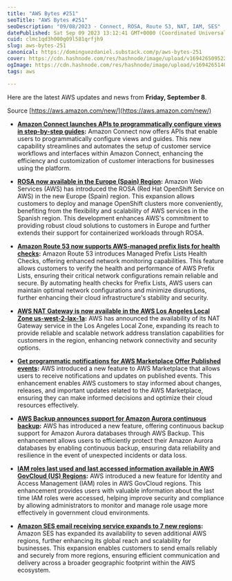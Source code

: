 ```yaml
---
title: "AWS Bytes #251"
seoTitle: "AWS Bytes #251"
seoDescription: "09/08/2023 - Connect, ROSA, Route 53, NAT, IAM, SES"
datePublished: Sat Sep 09 2023 13:12:41 GMT+0000 (Coordinated Universal Time)
cuid: clmc1qd3h000g09l581qrfjh9
slug: aws-bytes-251
canonical: https://dominguezdaniel.substack.com/p/aws-bytes-251
cover: https://cdn.hashnode.com/res/hashnode/image/upload/v1694265095227/f51a1441-bb99-4dc8-9ed3-ee036caaf7b9.jpeg
ogImage: https://cdn.hashnode.com/res/hashnode/image/upload/v1694265140404/d7741bee-62fe-45c8-b6dd-093e364e7480.jpeg
tags: aws

---
```


Here are the latest AWS updates and news from **Friday, September 8**.

Source [https://aws.amazon.com/new/](https://aws.amazon.com/new/)

* [**Amazon Connect launches APIs to programmatically configure views in step-by-step guides**](https://aws.amazon.com/about-aws/whats-new/2023/09/amazon-connect-apis-programmatically-configure-views-guides/)**:** Amazon Connect now offers APIs that enable users to programmatically configure views and guides. This new capability streamlines and automates the setup of customer service workflows and interfaces within Amazon Connect, enhancing the efficiency and customization of customer interactions for businesses using the platform.
    
* [**ROSA now available in the Europe (Spain) Region**](https://aws.amazon.com/about-aws/whats-new/2023/09/rosa-europe-spain-region/)**:** Amazon Web Services (AWS) has introduced the ROSA (Red Hat OpenShift Service on AWS) in the new Europe (Spain) region. This expansion allows customers to deploy and manage OpenShift clusters more conveniently, benefiting from the flexibility and scalability of AWS services in the Spanish region. This development enhances AWS's commitment to providing robust cloud solutions to customers in Europe and further extends their support for containerized workloads through ROSA.
    
* [**Amazon Route 53 now supports AWS-managed prefix lists for health checks**](https://aws.amazon.com/about-aws/whats-new/2023/09/amazon-route-53-managed-prefix-lists-health-checks/)**:** Amazon Route 53 introduces Managed Prefix Lists Health Checks, offering enhanced network monitoring capabilities. This feature allows customers to verify the health and performance of AWS Prefix Lists, ensuring their critical network configurations remain reliable and secure. By automating health checks for Prefix Lists, AWS users can maintain optimal network configurations and minimize disruptions, further enhancing their cloud infrastructure's stability and security.
    
* [**AWS NAT Gateway is now available in the AWS Los Angeles Local Zone us-west-2-lax-1a**](https://aws.amazon.com/about-aws/whats-new/2023/09/aws-nat-gateway-available-los-angeles-local-zone/)**:** AWS has announced the availability of its NAT Gateway service in the Los Angeles Local Zone, expanding its reach to provide reliable and scalable network address translation capabilities for customers in the region, enhancing network connectivity and security options.
    
* [**Get programmatic notifications for AWS Marketplace Offer Published events**](https://aws.amazon.com/about-aws/whats-new/2023/09/aws-marketplace-published-events-notifications/)**:** AWS introduced a new feature to AWS Marketplace that allows users to receive notifications and updates on published events. This enhancement enables AWS customers to stay informed about changes, releases, and important updates related to the AWS Marketplace, ensuring they can make informed decisions and optimize their cloud resources effectively.
    
* [**AWS Backup announces support for Amazon Aurora continuous backup**](https://aws.amazon.com/about-aws/whats-new/2023/09/aws-backup-amazon-aurora-continuous-backup/)**:** AWS has introduced a new feature, offering continuous backup support for Amazon Aurora databases through AWS Backup. This enhancement allows users to efficiently protect their Amazon Aurora databases by enabling continuous backup, ensuring data reliability and resilience in the event of unexpected incidents or data loss.
    
* [**IAM roles last used and last accessed information available in AWS GovCloud (US) Regions**](https://aws.amazon.com/about-aws/whats-new/2023/09/iam-roles-last-used-accessed-information-aws-govcloud-regions/)**:** AWS introduced a new feature for Identity and Access Management (IAM) roles in AWS GovCloud regions. This enhancement provides users with valuable information about the last time IAM roles were accessed, helping improve security and compliance by allowing administrators to monitor and manage role usage more effectively in government cloud environments.
    
* [**Amazon SES email receiving service expands to 7 new regions**](https://aws.amazon.com/about-aws/whats-new/2023/09/amazon-ses-email-service-7-regions/)**:** Amazon SES has expanded its availability to seven additional AWS regions, further enhancing its global reach and scalability for businesses. This expansion enables customers to send emails reliably and securely from more regions, ensuring efficient communication and delivery across a broader geographic footprint within the AWS ecosystem.